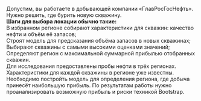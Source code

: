 Допустим, вы работаете в добывающей компании «ГлавРосГосНефть». Нужно решить, где бурить новую скважину.    
**Шаги для выбора локации обычно такие:**   
В избранном регионе собирают характеристики для скважин: качество нефти и объём её запасов;   
Строят модель для предсказания объёма запасов в новых скважинах;  
Выбирают скважины с самыми высокими оценками значений;  
Определяют регион с максимальной суммарной прибылью отобранных скважин.  
Для исследования предоставлены пробы нефти в трёх регионах. Характеристики для каждой скважины в регионе уже известны. Необходимо постройть модель для определения региона, где добыча принесёт наибольшую прибыль. По результатам работы нужно проанализировать возможную прибыль и риски техникой Bootstrap.
